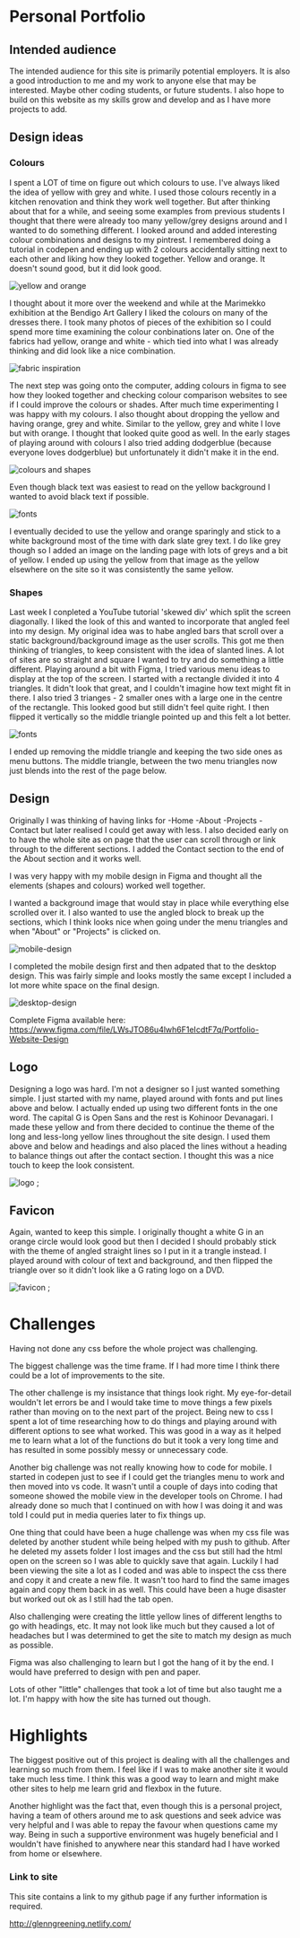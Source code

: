 # Personal Portfolio

## Intended audience

The intended audience for this site is primarily potential employers. It is also a good introduction to me and my work to anyone else that may be interested. Maybe other coding students, or future students. I also hope to build on this website as my skills grow and develop and as I have more projects to add. 

## Design ideas

### Colours
I spent a LOT of time on figure out which colours to use. I've always liked the idea of yellow with grey and white. I used those colours recently in a kitchen renovation and think they work well together. But after thinking about that for a while, and seeing some examples from previous students I thought that there were already too many yellow/grey designs around and I wanted to do something different. 
I looked around and added interesting colour combinations and designs to my pintrest. I remembered doing a tutorial in codepen and ending up with 2 colours accidentally sitting next to each other and liking how they looked together. Yellow and orange. It doesn't sound good, but it did look good. 

![yellow and orange](/Assets/Images/yellow-and-orange.png)


I thought about it more over the weekend and while at the Marimekko exhibition at the Bendigo Art Gallery I liked the colours on many of the dresses there. I took many photos of pieces of the exhibition so I could spend more time examining the colour conbinations later on. One of the fabrics had yellow, orange and white - which tied into what I was already thinking and did look like a nice combination.

![fabric inspiration](/Assets/Images/fabric-marimekko.png)

The next step was going onto the computer, adding colours in figma to see how they looked together and checking colour comparison websites to see if I could improve the colours or shades. After much time experimenting I was happy with my colours. I also thought about dropping the yellow and having orange, grey and white. Similar to the yellow, grey and white I love but with orange. I thought that looked quite good as well. In the early stages of playing around with colours I also tried adding dodgerblue (because everyone loves dodgerblue) but unfortunately it didn't make it in the end.

![colours and shapes](/Assets/Images/colour-tests.png)

Even though black text was easiest to read on the yellow background I wanted to avoid black text if possible. 

![fonts](/Assets/Images/font-testing.png)

I eventually decided to use the yellow and orange sparingly and stick to a white background most of the time with dark slate grey text. I do like grey though so I added an image on the landing page with lots of greys and a bit of yellow. I ended up using the yellow from that image as the yellow elsewhere on the site so it was consistently the same yellow. 

### Shapes
Last week I conpleted a YouTube tutorial 'skewed div' which split the screen diagonally. I liked the look of this and wanted to incorporate that angled feel into my design. My original idea was to habe angled bars that scroll over a static background/background image as the user scrolls. 
This got me then thinking of triangles, to keep consistent with the idea of slanted lines. A lot of sites are so straight and square I wanted to try and do something a little different. Playing around a bit with Figma, I tried various menu ideas to display at the top of the screen. I started with a rectangle divided it into 4 triangles. It didn't look that great, and I couldn't imagine how text might fit in there. I also tried 3 trianges - 2 smaller ones with a large one in the centre of the rectangle. This looked good but still didn't feel quite right. I then flipped it vertically so the middle triangle pointed up and this felt a lot better. 

![fonts](/Assets/Images/triangle-tests.png)

I ended up removing the middle triangle and keeping the two side ones as menu buttons. The middle triangle, between the two menu triangles now just blends into the rest of the page below. 

## Design
Originally I was thinking of having links for
-Home
-About
-Projects
-Contact
but later realised I could get away with less. I also decided early on to have the whole site as on page that the user can scroll through or link through to the different sections. I added the Contact section to the end of the About section and it works well.

I was very happy with my mobile design in Figma and thought all the elements (shapes and colours) worked well together. 

I wanted a background image that would stay in place while everything else scrolled over it. I also wanted to use the angled block to break up the sections, which I think looks nice when going under the menu triangles and when "About" or "Projects" is clicked on.

![mobile-design](/Assets/Images/mobile-layout-design-ideas.png)

I completed the mobile design first and then adpated that to the desktop design. This was fairly simple and looks mostly the same except I included a lot more white space on the final design.

![desktop-design](/Assets/Images/desktop-display-plan.png)

Complete Figma available here: https://www.figma.com/file/LWsJTO86u4lwh6F1eIcdtF7q/Portfolio-Website-Design


## Logo

Designing a logo was hard. I'm not a designer so I just wanted something simple. I just started with my name, played around with fonts and put lines above and below. I actually ended up using two different fonts in the one word. The capital G is Open Sans and the rest is Kohinoor Devanagari. I made these yellow and from there decided to continue the theme of the long and less-long yellow lines throughout the site design. I used them above and below and headings and also placed the lines without a heading to balance things out after the contact section.  I thought this was a nice touch to keep the look consistent. 

![logo ;](/Assets/Images/Glenn.png)

## Favicon

Again, wanted to keep this simple. I originally thought a white G in an orange circle would look good but then I decided I should probably stick with the theme of angled straight lines so I put in it a trangle instead. I played around with colour of text and background, and then flipped the triangle over so it didn't look like a G rating logo on a DVD.

![favicon ;](/Assets/Images/favicon-tests.png)

# Challenges

Having not done any css before the whole project was challenging. 

The biggest challenge was the time frame. If I had more time I think there could be a lot of improvements to the site. 

The other challenge is my insistance that things look right. My eye-for-detail wouldn't let errors be and I would take time to move things a few pixels rather than moving on to the next part of the project. Being new to css I spent a lot of time researching how to do things and playing around with different options to see what worked. This was good in a way as it helped me to learn what a lot of the functions do but it took a very long time and has resulted in some possibly messy or unnecessary code. 

Another big challenge was not really knowing how to code for mobile. I started in codepen just to see if I could get the triangles menu to work and then moved into vs code. It wasn't until a couple of days into coding that someone showed the mobile view in the developer tools on Chrome. I had already done so much that I continued on with how I was doing it and was told I could put in media queries later to fix things up. 

One thing that could have been a huge challenge was when my css file was deleted by another student while being helped with my push to github. After he deleted my assets folder I lost images and the css but still had the html open on the screen so I was able to quickly save that again. Luckily I had been viewing the site a lot as I coded and was able to inspect the css there and copy it and create a new file. It wasn't too hard to find the same images again and copy them back in as well. This could have been a huge disaster but worked out ok as I still had the tab open. 

Also challenging were creating the little yellow lines of different lengths to go with headings, etc. It may not look like much but they caused a lot of headaches but I was determined to get the site to match my design as much as possible. 

Figma was also challenging to learn but I got the hang of it by the end. I would have preferred to design with pen and paper. 

Lots of other "little" challenges that took a lot of time but also taught me a lot. I'm happy with how the site has turned out though. 

# Highlights

The biggest positive out of this project is dealing with all the challenges and learning so much from them. I feel like if I was to make another site it would take much less time. I think this was a good way to learn and might make other sites to help me learn grid and flexbox in the future.

Another highlight was the fact that, even though this is a personal project, having a team of others around me to ask questions and seek advice was very helpful and I was able to repay the favour when questions came my way. Being in such a supportive environment was hugely beneficial and I wouldn't have finished to anywhere near this standard had I have worked from home or elsewhere. 

### Link to site

This site contains a link to my github page if any further information is required.

http://glenngreening.netlify.com/

